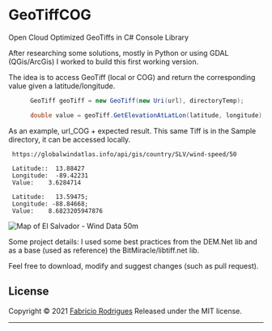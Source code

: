 # GeoTiffCOG
Open Cloud Optimized GeoTiffs in C# Console Library

After researching some solutions, mostly in Python or using GDAL (QGis/ArcGis) I worked to build this first working version.

The idea is to access GeoTiff (local or COG) and return the corresponding value given a latitude/longitude.


```c#
      GeoTiff geoTiff = new GeoTiff(new Uri(url), directoryTemp);

      double value = geoTiff.GetElevationAtLatLon(latitude, longitude);
```

As an example, url_COG + expected result. This same Tiff is in the Sample directory, it can be accessed locally.

```
 https://globalwindatlas.info/api/gis/country/SLV/wind-speed/50 
 
 Latitude::  13.88427 
 Longitude:  -89.42231
 Value:    3.6284714
 
 Latitude:   13.59475;
 Longitude: -88.84668;
 Value:    8.6823205947876
```
![Map of El Salvador - Wind Data 50m](https://raw.githubusercontent.com/fabric-io-rodrigues/GeoTiffCOG/master/SampleData/SLV-Wind50m.png)


Some project details: I used some best practices from the DEM.Net lib and as a base (used as reference) the BitMiracle/libtiff.net lib.

Feel free to download, modify and suggest changes (such as pull request).


## License

Copyright © 2021 [Fabricio Rodrigues](https://github.com/fabric-io-rodrigues)
Released under the MIT license.

***